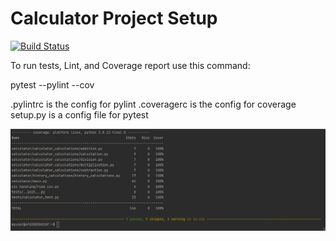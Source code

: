 # Calculator Project Setup
[![Build Status](https://app.travis-ci.com/aps358/my_calc.svg?branch=part5-CSV_File_Handling)](https://app.travis-ci.com/github/aps358/my_calc)

To run tests, Lint, and Coverage report use this command:

pytest  --pylint --cov

.pylintrc is the config for pylint
.coveragerc is the config for coverage
setup.py is a config file for pytest

![img.png](img.png)